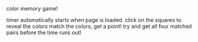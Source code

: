 color memory game!

timer automatically starts when page is loaded.
click on the squares to reveal the colors
match the colors, get a point!
try and get all four matched pairs before the time runs out! 




